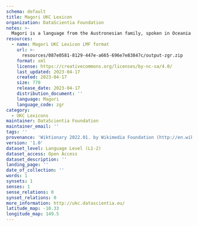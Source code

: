 ```yaml
---
schema: default
title: Magori UKC Lexicon
organization: DataScientia Foundation
notes: >-
  Magori is a language from the Austronesian family, spoken in Oceania. The UKC Lexicon of Magori is represented as a lexico-semantic network. It consists of words, word senses, synsets, as well as sense-level and synset-level relationships.
resources:
  - name: Magori UKC Lexicon LMF format
    url: >-
      resources/087e0581-8129-447e-a665-696e7e83847c/output-zgr.zip
    format: xml
    license: https://creativecommons.org/licenses/by-nc-sa/4.0/
    last_updated: 2023-04-17
    created: 2023-04-17
    size: 770
    release_date: 2023-04-17
    distribution_document: ''
    language: Magori
    language_code: zgr
category:
  - UKC Lexicons
maintainer: DataScientia Foundation
maintainer_email: ''
tags: ''
provenance: 'Wiktionary 2022.01. by Wikimedia Foundation (http://en.wiktionary.org); Princeton WordNet 2.1 by Princeton University (https://wordnet.princeton.edu)'
version: '1.0'
dataset_level: Language Level (L1-2)
dataset_access: Open Access
dataset_description: ''
landing_page: ''
date_of_collection: ''
words: 1
synsets: 1
senses: 1
sense_relations: 0
synset_relations: 0
more_information: http://ukc.datascientia.eu/
latitude_map: -10.33
longitude_map: 149.5
---
```

